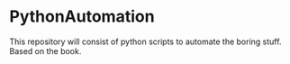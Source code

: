 # PythonAutomation
This repository will consist of python scripts to automate the boring stuff. Based on the book.

